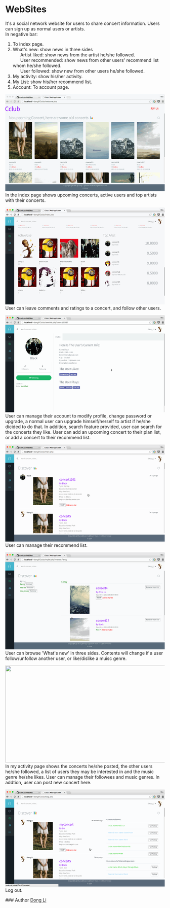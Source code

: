 # WebSites
It's a social network website for users to share concert information. Users can sign up as normal users or artists. <br/>
In negative bar:<br/>
1. To index page.<br/>
2. What's new: show news in three sides<br/>
&nbsp;&nbsp;&nbsp;&nbsp;&nbsp; Artist liked: show news from the artist he/she followed.<br/>
&nbsp;&nbsp;&nbsp;&nbsp;&nbsp; User recommended: show news from other users' recommend list whom he/she followed.<br/>
&nbsp;&nbsp;&nbsp;&nbsp;&nbsp; User followed: show new from other users he/she followed.<br/>
3. My activity: show his/her activity.<br/>
4. My List: show his/her recommend list.<br/>
5. Account: To account page.<br/>
<html>
<body>
<p>
<img src="https://raw.githubusercontent.com/mewhuan/screenShots/master/cclub1.gif" width="544" height="306"></br>
In the index page shows upcoming concerts, active users and top artists with their concerts. 
</p>
<p>
<img src="https://raw.githubusercontent.com/mewhuan/screenShots/master/cclub2.gif" width="544" height="306"></br>
User can leave comments and ratings to a concert, and follow other users.
</p>
<p>
<img src="https://raw.githubusercontent.com/mewhuan/screenShots/master/cclub3.gif" width="544" height="306"></br>
User can manage their account to modify profile, change password or upgrade, a normal user can upgrade himself/herself to artist if he/she dicided to do that. In addition, search feature provided, user can search for the concerts they like. User can add an upcoming concert to their plan list, or add a concert to their recommend list.
</p>
<p>
<img src="https://raw.githubusercontent.com/mewhuan/screenShots/master/cclub4.gif" width="544" height="306"></br>
User can manage their recommend list.
</p>
<p>
<img src="https://raw.githubusercontent.com/mewhuan/screenShots/master/cclub5.gif" width="544" height="306"></br>
User can browse 'What's new' in three sides. Contents will change if a user follow/unfollow another user, or like/dislike a muisc genre.
</p>
<p>
<img src="https://raw.githubusercontent.com/mewhuan/screenShots/master/cclub6.gif" width="544" height="306"></br>
In my activity page shows the concerts he/she posted, the other users he/she followed, a list of users they may be interested in and the music genre he/she likes. User can manage their followees and music genres. In addtion, user can post new concert here. 
</p>
<p>
<img src="https://raw.githubusercontent.com/mewhuan/screenShots/master/cclub7.gif" width="544" height="306"></br>
Log out.
</p>
### Author
<a href="https://github.com/mewhuan">Dong Li</a>
</body>
</html>
